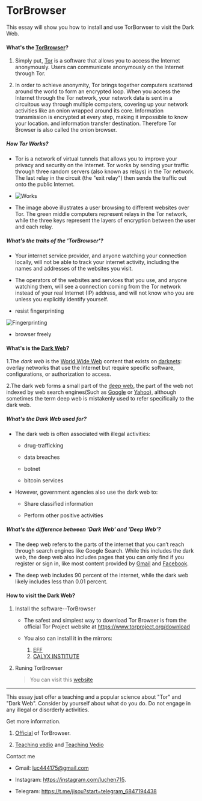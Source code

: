 # TorBrowser
This essay will show you how to install and use TorBorwser to visit the Dark Web.

#### What's the [TorBrowser](https://tb-manual.torproject.org/about/)?

1. Simply put, [Tor](https://support.torproject.org/about/what-is-tor/) is a software that allows you to access the Internet anonymously. Users can communicate anonymously on the Internet through Tor.

2. In order to achieve anonymity, Tor brings together computers scattered around the world to form an encrypted loop. When you access the Internet through the Tor network, your network data is sent in a circuitous way through multiple computers, covering up your network activities like an onion wrapped around its core. Information transmission is encrypted at every step, making it impossible to know your location. and information transfer destination. Therefore Tor Browser is also called the onion browser.

##### How Tor Works?

* Tor is a network of virtual tunnels that allows you to improve your privacy and security on the Internet. Tor works by sending your traffic through three random servers (also known as relays) in the Tor network. The last relay in the circuit (the "exit relay") then sends the traffic out onto the public Internet.

* ![Works](https://tb-manual.torproject.org/static/images/how-tor-works.png)

* The image above illustrates a user browsing to different websites over Tor. The green middle computers represent relays in the Tor network, while the three keys represent the layers of encryption between the user and each relay.

##### What's the traits of the 'TorBrowser'?

* Your internet service provider, and anyone watching your connection locally, will not be able to track your internet activity, including the names and addresses of the websites you visit.

* The operators of the websites and services that you use, and anyone watching them, will see a connection coming from the Tor network instead of your real Internet (IP) address, and will not know who you are unless you explicitly identify yourself.

* resist fingerprinting

 ![Fingerprinting](https://www.torproject.org/static/images/home/svg/encryption.svg?h=4b28f3dd)

* browser freely

#### What's is the [Dark Web](https://support.google.com/googleone/answer/12262331?hl=zh-)?

1.The *dark web* is the [World Wide Web](https://en.wikipedia.org/wiki/World_Wide_Web) content that exists on [darknets](https://en.wikipedia.org/wiki/Darknet): overlay networks that use the Internet but require specific software, configurations, or authorization to access.

2.The dark web forms a small part of the [deep web](https://en.wikipedia.org/wiki/Deep_web), the part of the web not indexed by web search engines(Such as [Google](https://zh.wikipedia.org/wiki/Google) or [Yahoo](https://zh.wikipedia.org/wiki/%E9%9B%85%E8%99%8E)), although sometimes the term deep web is mistakenly used to refer specifically to the dark web.

##### What's the Dark Web used for?

* The dark web is often associated with illegal activities:  

  * drug-trafficking

  * data breaches
 
  * botnet
 
  * bitcoin services

* However, government agencies also use the dark web to: 

  * Share classified information

  * Perform other positive activities
 
##### What's the difference between 'Dark Web' and 'Deep Web'?

* The deep web refers to the parts of the internet that you can’t reach through search engines like Google Search. While this includes the dark web, the deep web also includes pages that you can only find if you register or sign in, like most content provided by [Gmail](https://zh.wikipedia.org/wiki/Gmail) and [Facebook](https://zh.wikipedia.org/wiki/Facebook).

* The deep web includes 90 percent of the internet, while the dark web likely includes less than 0.01 percent.

#### How to visit the Dark Web?

1. Install the software--TorBrowser

   * The safest and simplest way to download Tor Browser is from the official Tor Project website at https://www.torproject.org/download
  
   * You also can install it in the mirrors:
     1. [EFF](https://tor.eff.org/)
     2. [CALYX INSTITUTE](https://tor.calyxinstitute.org/)
    
2. Runing TorBrowser
   >You can visit this [website](https://tb-manual.torproject.org/zh-CN/running-tor-browser/)
   >

********

This essay just offer a teaching and a popular science about "Tor" and "Dark Web". Consider by yourself about what do you do. Do not engage in any illegal or disorderly activities.

Get more information.

1. [Official](https://tb-manual.torproject.org/about/) of TorBrowser.

2. [Teaching vedio](https://www.youtube.com/watch?v=U2-JPqrALsA) and [Teaching Vedio](https://www.youtube.com/watch?v=W0o9CpcSIyU)

Contact me 

* Gmail: luc444175@gmail.com

* Instagram: https://instagram.com/luchen715.

* Telegram: https://t.me/jisou?start=telegram_6847194438

   
